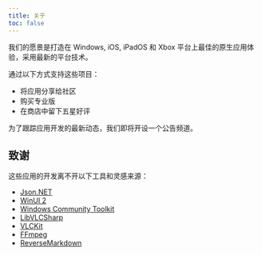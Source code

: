 ```yaml
---
title: 关于
toc: false
---
```


我们的愿景是打造在 Windows, iOS, iPadOS 和 Xbox 平台上最佳的原生应用体验，采用最新的平台技术。

通过以下方式支持这些项目：

- 将应用分享给社区
- 购买专业版
- 在商店中留下五星好评

为了跟踪应用开发的最新动态，我们即将开设一个公告频道。

## 致谢

这些应用的开发离不开以下工具和灵感来源：

- [Json.NET](https://www.newtonsoft.com/json)
- [WinUI 2](https://learn.microsoft.com/en-us/windows/apps/winui/winui2/)
- [Windows Community Toolkit](https://aka.ms/wct)
- [LibVLCSharp](https://code.videolan.org/videolan/LibVLCSharp)
- [VLCKit](https://github.com/videolan/vlckit)
- [FFmpeg](https://ffmpeg.org/)
- [ReverseMarkdown](https://github.com/mysticmind/reversemarkdown-net)
